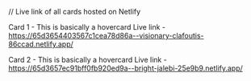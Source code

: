 // Live link of all cards hosted on Netlify

Card 1 - This is basically a hovercard 
 Live link - https://65d3654403567c1cea78d86a--visionary-clafoutis-86ccad.netlify.app/


Card 2 - This is basically a hovercard 
 Live link - https://65d3657ec91bff0fb920ed9a--bright-jalebi-25e9b9.netlify.app/
 
